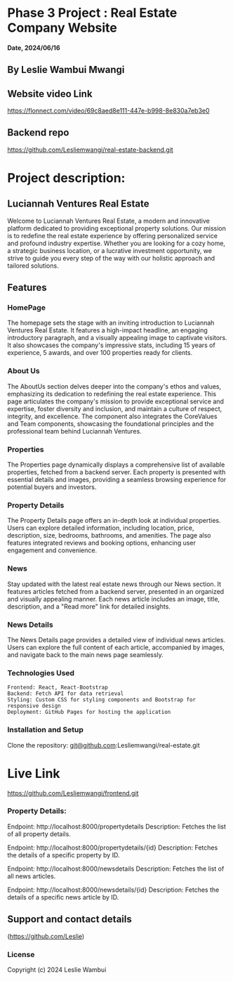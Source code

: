# Phase 3 Project : Real Estate Company Website

#### Date, 2024/06/16

## By Leslie Wambui Mwangi

## Website video Link
https://flonnect.com/video/69c8aed8e111-447e-b998-8e830a7eb3e0

## Backend repo
https://github.com/Lesliemwangi/real-estate-backend.git

# Project description:

## Luciannah Ventures Real Estate

Welcome to Luciannah Ventures Real Estate, a modern and innovative platform dedicated to providing exceptional property solutions. Our mission is to redefine the real estate experience by offering personalized service and profound industry expertise. Whether you are looking for a cozy home, a strategic business location, or a lucrative investment opportunity, we strive to guide you every step of the way with our holistic approach and tailored solutions.

## Features

### HomePage

The homepage sets the stage with an inviting introduction to Luciannah Ventures Real Estate. It features a high-impact headline, an engaging introductory paragraph, and a visually appealing image to captivate visitors. It also showcases the company's impressive stats, including 15 years of experience, 5 awards, and over 100 properties ready for clients.

### About Us

The AboutUs section delves deeper into the company's ethos and values, emphasizing its dedication to redefining the real estate experience. This page articulates the company's mission to provide exceptional service and expertise, foster diversity and inclusion, and maintain a culture of respect, integrity, and excellence. The component also integrates the CoreValues and Team components, showcasing the foundational principles and the professional team behind Luciannah Ventures.

### Properties

The Properties page dynamically displays a comprehensive list of available properties, fetched from a backend server. Each property is presented with essential details and images, providing a seamless browsing experience for potential buyers and investors.

### Property Details

The Property Details page offers an in-depth look at individual properties. Users can explore detailed information, including location, price, description, size, bedrooms, bathrooms, and amenities. The page also features integrated reviews and booking options, enhancing user engagement and convenience.

### News

Stay updated with the latest real estate news through our News section. It features articles fetched from a backend server, presented in an organized and visually appealing manner. Each news article includes an image, title, description, and a "Read more" link for detailed insights.

### News Details

The News Details page provides a detailed view of individual news articles. Users can explore the full content of each article, accompanied by images, and navigate back to the main news page seamlessly.

### Technologies Used

    Frontend: React, React-Bootstrap
    Backend: Fetch API for data retrieval
    Styling: Custom CSS for styling components and Bootstrap for responsive design
    Deployment: GitHub Pages for hosting the application

### Installation and Setup

Clone the repository:
git@github.com:Lesliemwangi/real-estate.git

# Live Link
https://github.com/Lesliemwangi/frontend.git


### Property Details:

Endpoint: http://localhost:8000/propertydetails
Description: Fetches the list of all property details.

Endpoint: http://localhost:8000/propertydetails/{id}
Description: Fetches the details of a specific property by ID.

Endpoint: http://localhost:8000/newsdetails
Description: Fetches the list of all news articles.

Endpoint: http://localhost:8000/newsdetails/{id}
Description: Fetches the details of a specific news article by ID.

## Support and contact details

(https://github.com/Leslie)

### License

Copyright (c) 2024 Leslie Wambui
